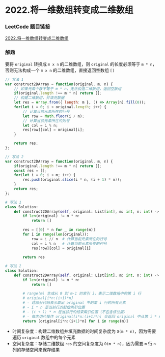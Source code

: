 # 2022.将一维数组转变成二维数组

### LeetCode 题目链接

[2022.将一维数组转变成二维数组](https://leetcode.cn/problems/convert-1d-array-into-2d-array/)

### 解题

要将 `original` 转换成 `m x n` 的二维数组，则 `original` 的长度必须等于 `m * n`，否则无法构成一个 `m x n` 的二维数组，直接返回空数组 `[]`

```js
// 写法 1
var construct2DArray = function(original, m, n) {
    // 如果元素个数不等于 m * n，无法构造二维数组，返回空数组
    if(original.length !== m * n) return [];
    // 构建二维数组，并填充数据
    let res = Array.from({ length: m }, () => Array(n).fill(0));
    for(let i = 0; i < original.length; i++) {
        // 计算当前元素所在的行号
        let row = Math.floor(i / n); 
        // 计算当前元素所在的列号
        let col = i % n;            
        res[row][col] = original[i];
    }

    return res;
};

// 写法 2
var construct2DArray = function(original, m, n) {
    if(original.length !== m * n) return [];
    const res = [];
    for(let i = 0; i < m; i++) {
        res.push(original.slice(i * n, (i + 1) * n));
    }
    return res;
};
```
```python
# 写法 1
class Solution:
    def construct2DArray(self, original: List[int], m: int, n: int) -> List[List[int]]:
        if len(original) != m * n:
            return []
        
        res = [[0] * n for _ in range(m)]
        for i in range(len(original)):
            row = i // n  # 计算当前元素所在的行号
            col = i % n   # 计算当前元素所在的列号
            res[row][col] = original[i]
        
        return res

# 写法 2
class Solution:
    def construct2DArray(self, original: List[int], m: int, n: int) -> List[List[int]]:
        if len(original) != m * n:
            return []
        
        # range(m) 生成从 0 到 m-1 的索引 i，表示二维数组中的第 i 行
        # original[i*n:(i+1)*n]
        # - 这部分代码表示取出 original 中的第 i 行的所有元素
        # - i * n 是当前行的起始索引位置
        # - (i + 1) * n 是当前行的结束索引位置（不包含该位置）
        # - 每次切片操作 original[i*n:(i+1)*n] 会返回 original 中从第 i * n 到第 (i + 1) * n 的元素，正好构成二维数组的一行
        return [original[i*n:(i+1)*n] for i in range(m)]
```
- 时间复杂度：构建二维数组并填充数据的时间复杂度为 `O(m * n)`，因为需要遍历 `original` 数组中的每个元素
- 空间复杂度：存储二维数组 `res` 的空间复杂度为 `O(m * n)`，因为需要 `m` 行 `n` 列的存储空间来保存结果